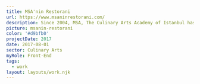 ```yaml
---
title: MSA'nin Restorani
url: https://www.msaninrestorani.com/
description: Since 2004, MSA, The Culinary Arts Academy of Istanbul has been delivering professional education programs.
picture: msanin-restorani
color: '#d9bfb0'
projectDate: 2017
date: 2017-08-01
sector: Culinary Arts
myRole: Front-End
tags:
  - work
layout: layouts/work.njk
---
```

